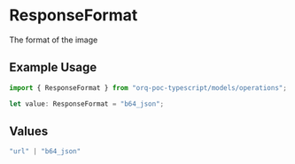 # ResponseFormat

The format of the image

## Example Usage

```typescript
import { ResponseFormat } from "orq-poc-typescript/models/operations";

let value: ResponseFormat = "b64_json";
```

## Values

```typescript
"url" | "b64_json"
```